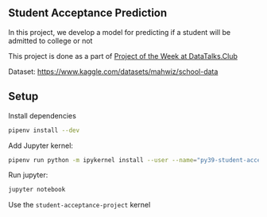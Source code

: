 ## Student Acceptance Prediction

In this project, we develop a model for predicting if a student will be admitted to college or not

This project is done as a part of [Project of the Week at DataTalks.Club](https://github.com/DataTalksClub/project-of-the-week/blob/main/2022-08-14-frontend.md)

Dataset: https://www.kaggle.com/datasets/mahwiz/school-data


## Setup

Install dependencies

```bash
pipenv install --dev
```

Add Jupyter kernel:

```bash
pipenv run python -m ipykernel install --user --name="py39-student-acceptance-project"
```

Run jupyter:

```bash
jupyter notebook
```

Use the `student-acceptance-project` kernel
